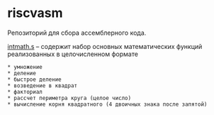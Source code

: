 # riscvasm

Репозиторий для сбора ассемблерного кода.

[intmath.s](intmath.s) – содержит набор основных математических функций реализованных в целочисленном формате

	* умножение
	* деление
	* быстрое деление
	* возведение в квадрат
	* факториал
	* рассчет периметра круга (целое число)
	* вычисление корня квадратного (4 двоичных знака после запятой)

